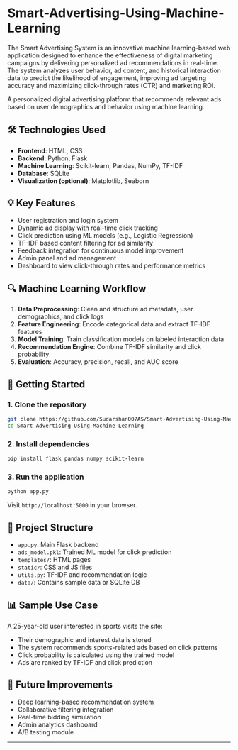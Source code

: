 # Smart-Advertising-Using-Machine-Learning
The Smart Advertising System is an innovative machine learning-based web application designed to enhance the effectiveness of digital marketing campaigns by delivering personalized ad recommendations in real-time. The system analyzes user behavior, ad content, and historical interaction data to predict the likelihood of engagement, improving ad targeting accuracy and maximizing click-through rates (CTR) and marketing ROI.

A personalized digital advertising platform that recommends relevant ads based on user demographics and behavior using machine learning.

## 🛠️ Technologies Used

- **Frontend**: HTML, CSS  
- **Backend**: Python, Flask  
- **Machine Learning**: Scikit-learn, Pandas, NumPy, TF-IDF  
- **Database**: SQLite  
- **Visualization (optional)**: Matplotlib, Seaborn  

## 💡 Key Features

- User registration and login system  
- Dynamic ad display with real-time click tracking  
- Click prediction using ML models (e.g., Logistic Regression)  
- TF-IDF based content filtering for ad similarity  
- Feedback integration for continuous model improvement  
- Admin panel and ad management  
- Dashboard to view click-through rates and performance metrics  

## 🔍 Machine Learning Workflow

1. **Data Preprocessing**: Clean and structure ad metadata, user demographics, and click logs  
2. **Feature Engineering**: Encode categorical data and extract TF-IDF features  
3. **Model Training**: Train classification models on labeled interaction data  
4. **Recommendation Engine**: Combine TF-IDF similarity and click probability  
5. **Evaluation**: Accuracy, precision, recall, and AUC score  

## 🚀 Getting Started

### 1. Clone the repository

```bash
git clone https://github.com/Sudarshan007AS/Smart-Advertising-Using-Machine-Learning.git
cd Smart-Advertising-Using-Machine-Learning
```

### 2. Install dependencies

```bash
pip install flask pandas numpy scikit-learn
```

### 3. Run the application

```bash
python app.py
```

Visit `http://localhost:5000` in your browser.

## 📁 Project Structure

- `app.py`: Main Flask backend  
- `ads_model.pkl`: Trained ML model for click prediction  
- `templates/`: HTML pages  
- `static/`: CSS and JS files  
- `utils.py`: TF-IDF and recommendation logic  
- `data/`: Contains sample data or SQLite DB  

## 📊 Sample Use Case

A 25-year-old user interested in sports visits the site:  

- Their demographic and interest data is stored  
- The system recommends sports-related ads based on click patterns  
- Click probability is calculated using the trained model  
- Ads are ranked by TF-IDF and click prediction  

## 📌 Future Improvements

- Deep learning-based recommendation system  
- Collaborative filtering integration  
- Real-time bidding simulation  
- Admin analytics dashboard  
- A/B testing module  

---

